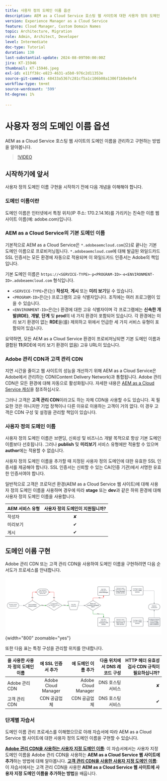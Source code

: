 ```yaml
---
title: 사용자 정의 도메인 이름 옵션
description: AEM as a Cloud Service 호스팅 웹 사이트에 대한 사용자 정의 도메인 이름을 관리하고 구현하는 방법을 알아봅니다.
version: Experience Manager as a Cloud Service
feature: Cloud Manager, Custom Domain Names
topic: Architecture, Migration
role: Admin, Architect, Developer
level: Intermediate
doc-type: Tutorial
duration: 130
last-substantial-update: 2024-08-09T00:00:00Z
jira: KT-15946
thumbnail: KT-15946.jpeg
exl-id: e11ff38c-e823-4631-a5b0-976c2d11353e
source-git-commit: 48433a5367c281cf5a1c106b08a1306f1b0e8ef4
workflow-type: tm+mt
source-wordcount: '599'
ht-degree: 1%

---
```


# 사용자 정의 도메인 이름 옵션

AEM as a Cloud Service 호스팅 웹 사이트의 도메인 이름을 관리하고 구현하는 방법을 알아봅니다.

>[!VIDEO](https://video.tv.adobe.com/v/3432632?quality=12&learn=on)

## 시작하기에 앞서

사용자 정의 도메인 이름 구현을 시작하기 전에 다음 개념을 이해해야 합니다.

### 도메인 이름이란

도메인 이름은 인터넷에서 특정 위치(IP 주소: 170.2.14.16)를 가리키는 친숙한 이름 웹 사이트 이름(예: adobe.com)입니다.

### AEM as a Cloud Service의 기본 도메인 이름

기본적으로 AEM as a Cloud Service은 `*.adobeaemcloud.com`(으)로 끝나는 기본 도메인 이름으로 프로비저닝됩니다. `*.adobeaemcloud.com`에 대해 발급된 와일드카드 SSL 인증서는 모든 환경에 자동으로 적용되며 이 와일드카드 인증서는 Adobe의 책임입니다.

기본 도메인 이름은 `https://<SERVICE-TYPE>-p<PROGRAM-ID>-e<ENVIRONMENT-ID>.adobeaemcloud.com` 형식입니다.

- `<SERVICE-TYPE>`은(는) **작성자**, **게시** 또는 **미리 보기**&#x200B;일 수 있습니다.
- `<PROGRAM-ID>`은(는) 프로그램의 고유 식별자입니다. 조직에는 여러 프로그램이 있을 수 있습니다.
- `<ENVIRONMENT-ID>`은(는) 환경에 대한 고유 식별자이며 각 프로그램에는 **신속한 개발(RDE)**, **개발**, **단계** 및 **prod**&#x200B;의 네 가지 환경이 포함되어 있습니다. 각 환경에는 미리 보기 환경이 없는 **RDE**&#x200B;을(를) 제외하고 위에서 언급한 세 가지 서비스 유형이 포함되어 있습니다.

요약하면, 모든 AEM as a Cloud Service 환경이 프로비저닝되면 기본 도메인 이름과 결합된 **11**(RDE에 미리 보기 환경이 없음) 고유 URL이 있습니다.

### Adobe 관리 CDN과 고객 관리 CDN

지연 시간을 줄이고 웹 사이트의 성능을 개선하기 위해 AEM as a Cloud Service은 Adobe에서 관리하는 CDN(Content Delivery Network)과 통합됩니다. Adobe 관리 CDN은 모든 환경에 대해 자동으로 활성화됩니다. 자세한 내용은 [AEM as a Cloud Service 캐싱](../caching/overview.md)을 참조하십시오.

그러나 고객은 **고객 관리 CDN**&#x200B;이라고도 하는 자체 CDN을 사용할 수도 있습니다. 꼭 필요한 것은 아니지만 기업 정책이나 다른 이유로 이용하는 고객이 거의 없다. 이 경우 고객은 CDN 구성 및 설정을 관리할 책임이 있습니다.

### 사용자 정의 도메인 이름

사용자 정의 도메인 이름은 브랜딩, 신뢰성 및 비즈니스 개발 목적으로 항상 기본 도메인 이름보다 선호됩니다. 그러나 **publish** 및 **미리보기** 서비스 유형에만 적용할 수 있으며 **author**&#x200B;에는 적용할 수 없습니다.

사용자 정의 도메인 이름을 추가할 때 지정된 사용자 정의 도메인에 대한 유효한 SSL 인증서를 제공해야 합니다. SSL 인증서는 신뢰할 수 있는 CA(인증 기관)에서 서명한 유효한 인증서여야 합니다.

일반적으로 고객은 프로덕션 환경(AEM as a Cloud Service 웹 사이트)에 대해 사용자 정의 도메인 이름을 사용하며 경우에 따라 **stage** 또는 **dev**&#x200B;과 같은 하위 환경에 대해 사용자 정의 도메인 이름을 사용합니다.

| AEM 서비스 유형 | 사용자 정의 도메인이 지원됩니까? |
|---------------------|:-----------------------:|
| 작성자 | ✘ |
| 미리보기 | ✔ |
| 게시 | ✔ |

## 도메인 이름 구현

Adobe 관리 CDN 또는 고객 관리 CDN을 사용하여 도메인 이름을 구현하려면 다음 순서도가 프로세스를 안내합니다.

![도메인 이름 관리 흐름도](./assets/domain-name-management-flowchart.png){width="800" zoomable="yes"}

또한 다음 표는 특정 구성을 관리할 위치를 안내합니다.

| 을 사용한 사용자 정의 도메인 이름 | 에 SSL 인증서 추가 | 에 도메인 이름 추가 | 다음 위치에서 DNS 레코드 구성 | HTTP 헤더 유효성 검사 CDN 규칙이 필요하십니까? |
|---------------------|:-----------------------:|-----------------------:|-----------------------:|-----------------------:|
| Adobe 관리 CDN | Adobe Cloud Manager | Adobe Cloud Manager | DNS 호스팅 서비스 | ✘ |
| 고객 관리 CDN | CDN 공급업체 | CDN 공급업체 | DNS 호스팅 서비스 | ✔ |

### 단계별 자습서

도메인 이름 관리 프로세스를 이해했으므로 아래 자습서에 따라 AEM as a Cloud Service 웹 사이트에 대한 사용자 정의 도메인 이름을 구현할 수 있습니다.

**[Adobe 관리 CDN을 사용하는 사용자 지정 도메인 이름](./custom-domain-name-with-adobe-managed-cdn.md)**: 이 자습서에서는 사용자 지정 도메인 이름을 Adobe 관리 CDN을 사용하는 **AEM as a Cloud Service 웹 사이트에 추가**&#x200B;하는 방법에 대해 알아봅니다.
**[고객 관리 CDN을 사용한 사용자 지정 도메인 이름](./custom-domain-names-with-customer-managed-cdn.md)**: 이 자습서에서는 고객 관리 CDN을 사용한 **AEM as a Cloud Service 웹 사이트에 사용자 지정 도메인 이름을 추가하는 방법**&#x200B;을 배웁니다.
